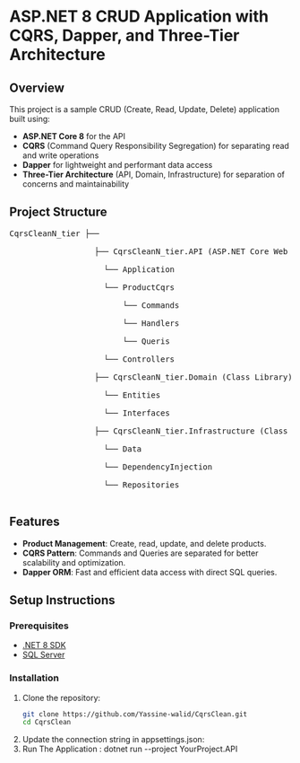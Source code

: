 # ASP.NET 8 CRUD Application with CQRS, Dapper, and Three-Tier Architecture

## Overview
This project is a sample CRUD (Create, Read, Update, Delete) application built using:
- **ASP.NET Core 8** for the API
- **CQRS** (Command Query Responsibility Segregation) for separating read and write operations
- **Dapper** for lightweight and performant data access
- **Three-Tier Architecture** (API, Domain, Infrastructure) for separation of concerns and maintainability

## Project Structure
  

<pre>
CqrsCleanN_tier ├── </br>
                  ├── CqrsCleanN_tier.API (ASP.NET Core Web API)</br>
                    └── Application</br>
                    └── ProductCqrs</br>
                        └── Commands</br>
                        └── Handlers</br>
                        └── Queris</br>
                    └── Controllers</br>
                  ├── CqrsCleanN_tier.Domain (Class Library) </br>
                    └── Entities</br>
                    └── Interfaces</br>
                  ├── CqrsCleanN_tier.Infrastructure (Class Library)</br>
                    └── Data</br>
                    └── DependencyInjection</br>
                    └── Repositories</br>
</pre>


## Features
- **Product Management**: Create, read, update, and delete products.
- **CQRS Pattern**: Commands and Queries are separated for better scalability and optimization.
- **Dapper ORM**: Fast and efficient data access with direct SQL queries.

## Setup Instructions

### Prerequisites
- [.NET 8 SDK](https://dotnet.microsoft.com/download/dotnet/8.0)
- [SQL Server](https://www.microsoft.com/en-us/sql-server/sql-server-downloads)

### Installation
1. Clone the repository:
   ```bash
   git clone https://github.com/Yassine-walid/CqrsClean.git
   cd CqrsClean

2. Update the connection string in appsettings.json:
3. Run The Application : dotnet run --project YourProject.API

                  
